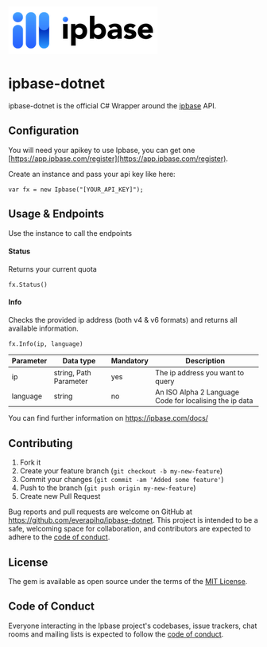 ![Ipbase](ipbase.png)

# ipbase-dotnet

ipbase-dotnet is the official C# Wrapper around the [ipbase](https://app.ipbase.com) API.

## Configuration

You will need your apikey to use Ipbase, you can get one [https://app.ipbase.com/register](https://app.ipbase.com/register).

Create an instance and pass your api key like here:

    var fx = new Ipbase("[YOUR_API_KEY]");

## Usage & Endpoints

Use the instance to call the endpoints

#### Status
Returns your current quota

    fx.Status()

#### Info
Checks the provided ip address (both v4 & v6 formats) and returns all available information.

    fx.Info(ip, language)

  | Parameter | Data type | Mandatory | Description |
  | --- | ----------- | --- | ----------- |
  | ip | string, Path Parameter | yes | The ip address you want to query |
  | language | string | no | An ISO Alpha 2 Language Code for localising the ip data |


You can find further information on https://ipbase.com/docs/

## Contributing

1. Fork it
2. Create your feature branch (`git checkout -b my-new-feature`)
3. Commit your changes (`git commit -am 'Added some feature'`)
4. Push to the branch (`git push origin my-new-feature`)
5. Create new Pull Request

Bug reports and pull requests are welcome on GitHub at https://github.com/everapihq/ipbase-dotnet. This project is intended to be a safe, welcoming space for collaboration, and contributors are expected to adhere to the [code of conduct](https://github.com/everapihq/ipbase-dotnet/blob/master/CODE_OF_CONDUCT.md).

## License

The gem is available as open source under the terms of the [MIT License](https://opensource.org/licenses/MIT).

## Code of Conduct

Everyone interacting in the Ipbase project's codebases, issue trackers, chat rooms and mailing lists is expected to follow the [code of conduct](https://github.com/everapihq/ipbase-dotnet/blob/master/CODE_OF_CONDUCT.md).
